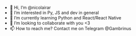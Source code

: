 - 👋 Hi, I’m @nicolairar
- 👀 I’m interested in Py, JS and dev in general
- 🌱 I’m currently learning Python and React/React Native
- 💞️ I’m looking to collaborate with you <3
- 📫 How to reach me? Contact me on Telegram @Gambrinus

